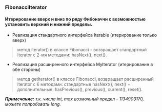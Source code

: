 ### FibonacciIterator
#### Итерирование вверх и вниз по ряду Фибоначчи с возможностью установить верхний и нижний пределы.

- Реализация стандартного интерфейса Iterable  (итерирование только вверх)  
> метод iterator() в классе Fibonacci - возвращает стандартный Iterator с 2-мя методами:  hasNext(), next().  
- Реализация расширенного интерфейса MyIterator  (итерирование в обе стороны)  
> метод getIterator() в классе Fibonacci, возвращает расширенный Iterator с 6 методами:
стандартные hasNext(), next() + дополнительные: hasPrevious(), previous(), current(), reset().  

***Примечание:*** *т.к. числа int, max возможный предел - 1134903170, можете попробовать long.*


